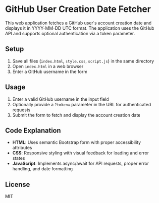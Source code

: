 # GitHub User Creation Date Fetcher

This web application fetches a GitHub user's account creation date and displays it in YYYY-MM-DD UTC format. The application uses the GitHub API and supports optional authentication via a token parameter.

## Setup

1. Save all files (`index.html`, `style.css`, `script.js`) in the same directory
2. Open `index.html` in a web browser
3. Enter a GitHub username in the form

## Usage

1. Enter a valid GitHub username in the input field
2. Optionally provide a `?token=` parameter in the URL for authenticated requests
3. Submit the form to fetch and display the account creation date

## Code Explanation

- **HTML**: Uses semantic Bootstrap form with proper accessibility attributes
- **CSS**: Responsive styling with visual feedback for loading and error states
- **JavaScript**: Implements async/await for API requests, proper error handling, and date formatting

## License

MIT